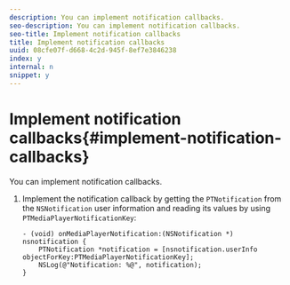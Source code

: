 ```yaml
---
description: You can implement notification callbacks.
seo-description: You can implement notification callbacks.
seo-title: Implement notification callbacks
title: Implement notification callbacks
uuid: 08cfe07f-d668-4c2d-945f-8ef7e3846238
index: y
internal: n
snippet: y
---
```


# Implement notification callbacks{#implement-notification-callbacks}

You can implement notification callbacks.

1. Implement the notification callback by getting the `PTNotification` from the `NSNotification` user information and reading its values by using `PTMediaPlayerNotificationKey`:

   ```
   - (void) onMediaPlayerNotification:(NSNotification *) nsnotification { 
       PTNotification *notification = [nsnotification.userInfo objectForKey:PTMediaPlayerNotificationKey]; 
       NSLog(@"Notification: %@", notification); 
   }
   ```

